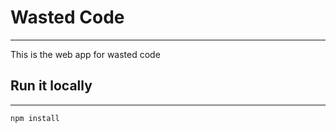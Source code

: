 # Wasted Code
-------------------------
This is the web app for wasted code

## Run it locally
------------------------
```
npm install
```
